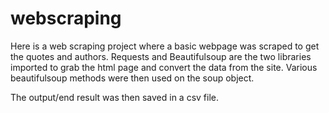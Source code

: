 # webscraping

Here is a web scraping project where a basic webpage was scraped to get the quotes and authors.
Requests and Beautifulsoup are the two libraries imported to grab the html page and convert the data from the site.
Various beautifulsoup methods were then used on the soup object.

The output/end result was then saved in a csv file.
